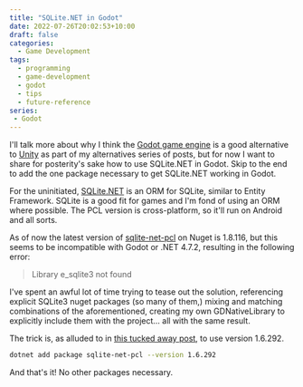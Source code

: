 ```yaml
---
title: "SQLite.NET in Godot"
date: 2022-07-26T20:02:53+10:00
draft: false
categories:
  - Game Development
tags:
  - programming
  - game-development
  - godot
  - tips
  - future-reference
series:
 - Godot
---
```

I'll talk more about why I think the [Godot game engine](https://godotengine.org/) is a good alternative to [Unity](https://unity.com/) as part of my alternatives series of posts, but for now I want to share for posterity's sake how to use SQLite.NET in Godot. Skip to the end to add the one package necessary to get SQLite.NET working in Godot.

For the uninitiated, [SQLite.NET](https://github.com/praeclarum/sqlite-net) is an ORM for SQLite, similar to Entity Framework. SQLite is a good fit for games and I'm fond of using an ORM where possible. The PCL version is cross-platform, so it'll run on Android and all sorts.

As of now the latest version of [sqlite-net-pcl](https://www.nuget.org/packages/sqlite-net-pcl) on Nuget is 1.8.116, but this seems to be incompatible with Godot or .NET 4.7.2, resulting in the following error:

> Library e_sqlite3 not found

I've spent an awful lot of time trying to tease out the solution, referencing explicit SQLite3 nuget packages (so many of them,) mixing and matching combinations of the aforementioned, creating my own GDNativeLibrary to explicitly include them with the project... all with the same result.

The trick is, as alluded to in [this tucked away post](https://github.com/praeclarum/sqlite-net/issues/967#issuecomment-653799871), to use version 1.6.292.

```bash
dotnet add package sqlite-net-pcl --version 1.6.292
```

And that's it! No other packages necessary.
